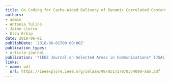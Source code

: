 ```yaml
---
title: On Coding for Cache-Aided Delivery of Dynamic Correlated Content
authors:
- admin
- Antonia Tulino
- Jaime Llorca
- Elza Erkip
date: 2018-06-01
publishDate: '2018-06-01T00:00:00Z'
publication_types: 
- article-journal
publication: '*IEEE Journal on Selected Areas in Communications* (JSAC 2018)'
links:
- name: pdf
  url: https://ieeexplore.ieee.org/ielaam/49/8517178/8374090-aam.pdf
---
```



